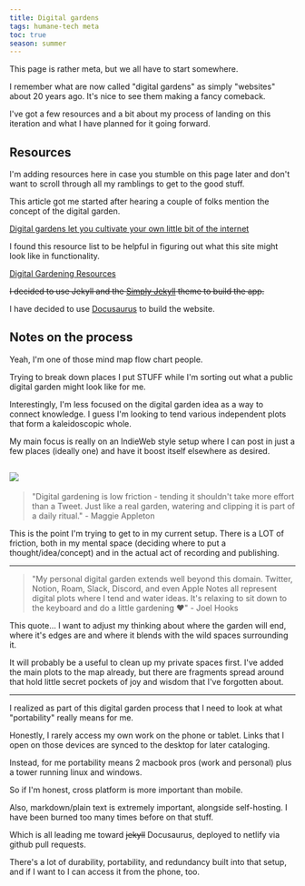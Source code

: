 ```yaml
---
title: Digital gardens
tags: humane-tech meta
toc: true
season: summer
---
```


This page is rather meta, but we all have to start somewhere.

I remember what are now called "digital gardens" as simply "websites" about 20 years ago. It's nice to see them making a fancy comeback.

I've got a few resources and a bit about my process of landing on this iteration and what I have planned for it going forward.

## Resources

I'm adding resources here in case you stumble on this page later and don't want to scroll through all my ramblings to get to the good stuff.

This article got me started after hearing a couple of folks mention the concept of the digital garden.

[Digital gardens let you cultivate your own little bit of the internet](https://www.technologyreview.com/2020/09/03/1007716/digital-gardens-let-you-cultivate-your-own-little-bit-of-the-internet/)

I found this resource list to be helpful in figuring out what this site might look like in functionality.

[Digital Gardening Resources](https://github.com/MaggieAppleton/digital-gardeners)

~~I decided to use Jekyll and the [Simply Jekyll](https://simply-jekyll.netlify.app/) theme to build the app.~~

I have decided to use [Docusaurus](https://docusaurus.io/) to build the website.

## Notes on the process

Yeah, I'm one of those mind map flow chart people.

Trying to break down places I put STUFF while I'm sorting out what a public digital garden might look like for me.

Interestingly, I'm less focused on the digital garden idea as a way to connect knowledge. I guess I'm looking to tend various independent plots that form a kaleidoscopic whole.

My main focus is really on an IndieWeb style setup where I can post in just a few places (ideally one) and have it boost itself elsewhere as desired.

![](/img/posts/postingflow.png)
---

 > "Digital gardening is low friction - tending it shouldn't take more effort than a Tweet. Just like a real garden, watering and clipping it is part of a daily ritual." 
 \- Maggie Appleton
 
 This is the point I'm trying to get to in my current setup. There is a LOT of friction, both in my mental space (deciding where to put a thought/idea/concept) and in the actual act of recording and publishing.

---

 > "My personal digital garden extends well beyond this domain. Twitter, Notion, Roam, Slack, Discord, and even Apple Notes all represent digital plots where I tend and water ideas. It's relaxing to sit down to the keyboard and do a little gardening ❤️"
 \- Joel Hooks
 
 This quote... I want to adjust my thinking about where the garden will end, where it's edges are and where it blends with the wild spaces surrounding it.

It will probably be a useful to clean up my private spaces first. I've added the main plots to the map already, but there are fragments spread around that hold little secret pockets of joy and wisdom that I've forgotten about.

---

I realized as part of this digital garden process that I need to look at what "portability" really means for me.

Honestly, I rarely access my own work on the phone or tablet. Links that I open on those devices are synced to the desktop for later cataloging.

Instead, for me portability means 2 macbook pros (work and personal) plus a tower running linux and windows.

So if I'm honest, cross platform is more important than mobile.

Also, markdown/plain text is extremely important, alongside self-hosting. I have been burned too many times before on that stuff.

Which is all leading me toward ~~jekyll~~ Docusaurus, deployed to netlify via github pull requests.

There's a lot of durability, portability, and redundancy built into that setup, and if I want to I can access it from the phone, too.